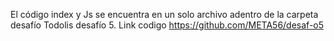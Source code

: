 El código index y Js se encuentra en un solo archivo adentro de la  carpeta desafío Todolis desafío 5.
Link codigo https://github.com/META56/desaf-o5
